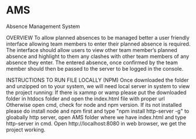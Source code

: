 # AMS
Absence Management System

OVERVIEW
To allow planned absences to be managed better a user friendly interface allowing team members to enter
their planned absence is required. The interface should allow users to view other team member’s planned
absence and highlight to them any clashes with other team members of any absence they enter. The
entered absence, once confirmed by the team member should then be passed to the server to be logged in
the console.

INSTRUCTIONS TO RUN FILE LOCALLY (NPM)
Once downloaded the folder and unzipped on to your system, we will need local server in system to view the project running:
If there is xammp or wamp please put the downloaded folder in htdocs folder and open the index.html file with proper url
Otherwise open cmd, check for node and npm version. If its not installed please do install node and npm first and type "npm install http-server -g" to gloabally http server, open AMS folder where we have index.html and type http-server in cmd.
Open http://localhost:8080 in web browser, we get the project working.
